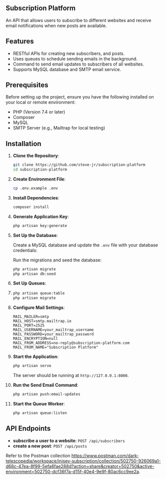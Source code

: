 
## Subscription Platform

An API that allows users to subscribe to different websites and receive email notifications when new posts are available. 

## Features

- RESTful APIs for creating new subscribers, and posts.
- Uses queues to schedule sending emails in the background.
- Command to send email updates to subscribers of all websites.
- Supports MySQL database and SMTP email service.

## Prerequisites

Before setting up the project, ensure you have the following installed on your local or remote environment:

- PHP (Version 7.4 or later)
- Composer
- MySQL
- SMTP Server (e.g., Mailtrap for local testing)

## Installation

1. **Clone the Repository**:

   ```bash
   git clone https://github.com/steve-jr/subscription-platform
   cd subscription-platform
   ```

2. **Create Environment File**:

   ```bash
   cp .env.example .env
   ```

3. **Install Dependencies**:

   ```bash
   composer install
   ```

4. **Generate Application Key**:

   ```bash
   php artisan key:generate
   ```

5. **Set Up the Database**:

   Create a MySQL database and update the `.env` file with your database credentials:

   Run the migrations and seed the database:

   ```bash
   php artisan migrate
   php artisan db:seed
   ```

6. **Set Up Queues**:
7. 
   ```bash
   php artisan queue:table
   php artisan migrate
   ```

7. **Configure Mail Settings**:

   ```env
   MAIL_MAILER=smtp
   MAIL_HOST=smtp.mailtrap.io
   MAIL_PORT=2525
   MAIL_USERNAME=your_mailtrap_username
   MAIL_PASSWORD=your_mailtrap_password
   MAIL_ENCRYPTION=null
   MAIL_FROM_ADDRESS=no-reply@subscription-platform.com
   MAIL_FROM_NAME="Subscription Platform"
   ```

8. **Start the Application**:

   ```bash
   php artisan serve
   ```

   The server should be running at `http://127.0.0.1:8000`.

9. **Run the Send Email Command**:

   ```bash
   php artisan push:email-updates
   ```

10. **Start the Queue Worker**:

    ```bash
    php artisan queue:listen
    ```

## API Endpoints

- **subscribe a user to a website**: `POST /api/subscribers`
- **create a new post**: `POST /api/posts`

Refer to the Postman collection https://www.postman.com/dark-telescopedia/workspace/inisev-subscription/collection/502750-926069a1-d68c-47ea-8f99-5efa6fae288d?action=share&creator=502750&active-environment=502750-dcf36f7a-d15f-40e4-9e9f-80ac6cc9ee2a.

